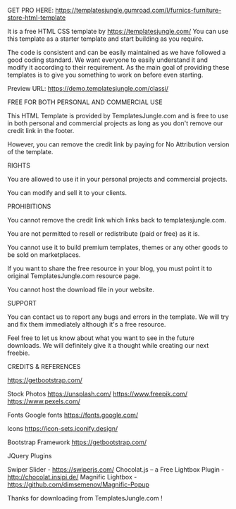 GET PRO HERE:
https://templatesjungle.gumroad.com/l/furnics-furniture-store-html-template

It is a free HTML CSS template by https://templatesjungle.com/
You can use this template as a starter template and start building as you require.

The code is consistent and can be easily maintained as we have followed a good coding standard. We want everyone to easily understand it and modify it according to their requirement. As the main goal of providing these templates is to give you something to work on before even starting.

Preview URL: https://demo.templatesjungle.com/classi/

FREE FOR BOTH PERSONAL AND COMMERCIAL USE

This HTML Template is provided by TemplatesJungle.com and is free to use in both personal and commercial projects as long as you don't remove our credit link in the footer.

However, you can remove the credit link by paying for No Attribution version of the template.


RIGHTS

You are allowed to use it in your personal projects and commercial projects.

You can modify and sell it to your clients.


PROHIBITIONS

You cannot remove the credit link which links back to templatesjungle.com.

You are not permitted to resell or redistribute (paid or free) as it is. 

You cannot use it to build premium templates, themes or any other goods to be sold on marketplaces.

If you want to share the free resource in your blog, you must point it to original TemplatesJungle.com resource page. 

You cannot host the download file in your website.


SUPPORT

You can contact us to report any bugs and errors in the template. We will try and fix them immediately although it's a free resource.

Feel free to let us know about what you want to see in the future downloads. We will definitely give it a thought while creating our next freebie.


CREDITS & REFERENCES

https://getbootstrap.com/

Stock Photos
https://unsplash.com/
https://www.freepik.com/
https://www.pexels.com/

Fonts
Google fonts
https://fonts.google.com/

Icons
https://icon-sets.iconify.design/

Bootstrap Framework
https://getbootstrap.com/

JQuery Plugins

Swiper Slider - https://swiperjs.com/
Chocolat.js – a Free Lightbox Plugin -http://chocolat.insipi.de/
Magnific Lightbox - https://github.com/dimsemenov/Magnific-Popup

Thanks for downloading from TemplatesJungle.com !


